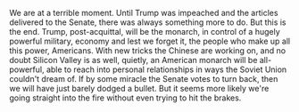 We are at a terrible moment. Until Trump was impeached and the articles delivered to the Senate, there was always something more to do. But this is the end. Trump, post-acquittal, will be the monarch, in control of a hugely powerful military, economy and lest we forget it, the people who make up all this power, Americans. With new tricks the Chinese are working on, and no doubt Silicon Valley is as well, quietly, an American monarch will be all-powerful, able to reach into personal relationships in ways the Soviet Union couldn't dream of. If by some miracle the Senate votes to turn back, then we will have just barely dodged a bullet. But it seems more likely we're going straight into the fire without even trying to hit the brakes. 
